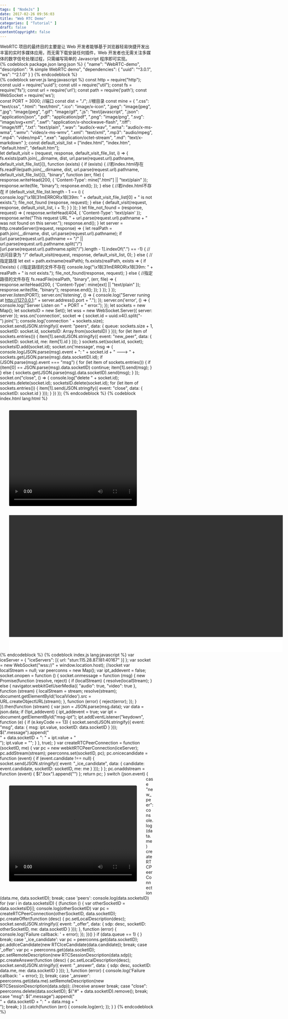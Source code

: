 ```yaml
---
tags: [ "NodeJs" ]
date: 2017-02-26 09:56:03
title: "Web RTC Demo"
categories: [ "Tutorial" ]
draft: false
contentCopyright: false
---
```


WebRTC 项目的最终目的主要是让 Web 开发者能够基于浏览器轻易快捷开发出丰富的实时多媒体应用，而无需下载安装任何插件，Web 开发者也无需关注多媒体的数字信号处理过程，只需编写简单的 Javascript 程序即可实现。

<!--more-->

{% codeblock package.json lang:json %}
{
  "name": "WebRTC-demo",
  "description": "A simple WebRTC demo",
  "dependencies": {
    "uuid": "^3.0.1",
    "ws": "^2.1.0"
  }
}
{% endcodeblock %}

{% codeblock server.js lang:javascript %}
const http = require("http");
const uuid = require("uuid");
const util = require("util");
const fs = require("fs");
const url = require('url');
const path = require('path');
const WebSocket = require('ws');

const PORT = 3000; //端口
const dist = "./"; //根目录
const mine = {
  ".css": "text/css",
  ".html": "text/html",
  ".ico": "image/x-icon",
  ".jpeg": "image/jpeg",
  ".jpg": "image/jpeg",
  ".gif": "image/gif",
  ".js": "text/javascript",
  ".json": "application/json",
  ".pdf": "application/pdf",
  ".png": "image/png",
  ".svg": "image/svg+xml",
  ".swf": "application/x-shockwave-flash",
  ".tiff": "image/tiff",
  ".txt": "text/plain",
  ".wav": "audio/x-wav",
  ".wma": "audio/x-ms-wma",
  ".wmv": "video/x-ms-wmv",
  ".xml": "text/xml",
  ".mp3": "audio/mpeg",
  ".mp4": "video/mp4",
  ".exe": "application/octet-stream",
  ".md": "text/x-markdown"
};
const default_visit_list = ["index.html", "index.htm", "default.html", "default.htm"];

let default_visit = (request, response, default_visit_file_list, i) => {
  fs.exists(path.join(__dirname, dist, url.parse(request.url).pathname, default_visit_file_list[i]), function (exists) {
    if (exists) { //若index.html存在
      fs.readFile(path.join(__dirname, dist, url.parse(request.url).pathname, default_visit_file_list[i]), "binary", function (err, file) {
        response.writeHead(200, {
          'Content-Type': mine[".html"] || "text/plain"
        });
        response.write(file, "binary");
        response.end();
      });
    } else { //若index.html不存在
      if (default_visit_file_list.length - 1 == i) {
        console.log("\x1B[31mERROR\x1B[39m: " + default_visit_file_list[0] + " is not exists.");
        file_not_found
          (response, request);
      } else {
        default_visit(request, response, default_visit_list, i + 1);
      }
    }
  });
}
let file_not_found = (response, request) => {
  response.writeHead(404, {
    'Content-Type': 'text/plain'
  });
  response.write("This request URL " + url.parse(request.url).pathname + " was not found on this server.");
  response.end();
}
let server = http.createServer((request, response) => {
  let realPath = path.join(__dirname, dist, url.parse(request.url).pathname);
  if (url.parse(request.url).pathname == "/" || url.parse(request.url).pathname.split("/")[url.parse(request.url).pathname.split("/").length - 1].indexOf(".") == -1) { //访问目录为 "/"
    default_visit(request, response, default_visit_list, 0);
  } else { //指定路径
    let ext = path.extname(realPath);
    fs.exists(realPath, exists => {
      if (!exists) { //指定路径的文件不存在
        console.log("\x1B[31mERROR\x1B[39m: " + realPath + " is not exists.");
        file_not_found(response, request);
      } else { //指定路径的文件存在
        fs.readFile(realPath, "binary", (err, file) => {
          response.writeHead(200, {
            'Content-Type': mine[ext] || "text/plain"
          });
          response.write(file, "binary");
          response.end();
        });
      }
    });
  }
});
server.listen(PORT);
server.on('listening', () => {
  console.log("Server runing at http://127.0.0.1:" + server.address().port + ".");
});
server.on('error', () => {
  console.log("Server Listen on " + PORT + " error.");
});
let sockets = new Map();
let socketsID = new Set();
let wss = new WebSocket.Server({ server: server });
wss.on('connection', socket => {
  socket.id = uuid.v4().split("-").join('');
  console.log('connection ' + sockets.size);
  socket.send(JSON.stringify({
    event: "peers",
    data: {
      queue: sockets.size + 1,
      socketID: socket.id,
      socketsID: Array.from(socketsID)
    }
  }));
  for (let item of sockets.entries()) {
    item[1].send(JSON.stringify({
      event: "new_peer",
      data: {
        socketID: socket.id,
        me: item[1].id
      }
    }));
  }
  sockets.set(socket.id, socket);
  socketsID.add(socket.id);
  socket.on('message', msg => {
    console.log(JSON.parse(msg).event + ": " + socket.id + " ---> " + sockets.get(JSON.parse(msg).data.socketID).id);
    if (JSON.parse(msg).event === "msg") {
      for (let item of sockets.entries()) {
        if (item[0] == JSON.parse(msg).data.socketID) continue;
        item[1].send(msg);
      }
    } else {
      sockets.get(JSON.parse(msg).data.socketID).send(msg);
    }
  });
  socket.on("close", () => {
    console.log("delete " + socket.id);
    sockets.delete(socket.id);
    socketsID.delete(socket.id);
    for (let item of sockets.entries()) {
      item[1].send(JSON.stringify({
        event: "close",
        data: {
          socketID: socket.id
        }
      }));
    }
  })
});
{% endcodeblock %}
{% codeblock index.html lang:html %}
<html>
<head>
  <meta charset="UTF-8">
  <style>
    html,
    body {
      margin: 0;
      padding: 0;
    }

    body {
      font-size: 62.5%;
      font-family: Consolas, "Microsoft Yahei";
      height: 100%;
      width: 100%;
      background: url(https://o3cpfaosb.qnssl.com/4874bd3e3bb8e89fd704771c77551f70.png) center center no-repeat;
      background-size: 100% 100%;
      background-attachment: fixed;
    }

    .login {
      display: block;
      font-family: inherit;
      left: 50%;
      top: 50%;
      line-height: 1;
      width: 400px;
      height: 40px;
      position: absolute;
      margin-left: -200px;
      margin-top: -20px;
      box-sizing: border-box;
      border: 1px solid #333;
      font-size: 2rem;
      padding: 3px;
      border-radius: 5px;
    }

    .login:focus,
    .login:active {
      border: 1px solid #333;
    }

    .body {
      width: 960px;
      margin: 0 auto;
    }

    .box {
      width: 100%;
    }

    video {
      float: left;
      width: 420px;
      height: 315px;
      margin: 30px;
      background-color: #333;
      border-radius: 4px;
      width: 420px;
      height: 315px;
      border-radius: 4px;
    }

    .message {
      background-color: #333;
      height: 400px;
      width: 900px;
      margin: 0 auto;
      padding: 3px 10px;
      line-height: 1.2;
      overflow-y: auto;
      overflow-x: visible;
      box-sizing: border-box;
    }

     ::-webkit-scrollbar {
      width: 5px;
      background-color: transparent;
    }

     ::-webkit-scrollbar-track {
      -webkit-box-shadow: inset 0 0 6px rgba(0, 0, 0, .3);
      border-radius: 10px;
      background-color: #777;
    }

     ::-webkit-scrollbar-thumb {
      height: 20px;
      border-radius: 10px;
      -webkit-box-shadow: inset 0 0 6px rgba(0, 0, 0, .3);
      background-color: #555;
    }

    p {
      margin: 0;
    }

    p .name {
      font-size: 2rem;
    }

    p .name.me {
      color: #12BCD4;
    }

    p .name.other {
      color: #F34E4E;
    }

    p .msg {
      font-size: 1.8rem;
      color: #A9A7A7;
      word-wrap: break-word;
    }

    #msg-ipt {
      display: block;
      margin-left: 30px;
      margin-right: 30px;
      width: 900px;
      box-sizing: border-box;
      height: 40px;
      line-height: 40px;
      font-size: 2rem;
      margin-top: 10px;
      border-radius: 5px;
      border: 0;
      padding: 3px;
    }

    #msg-ipt:active {
      outline: none;
      border: 0;
    }

    .clearfix:after {
      content: ".";
      display: block;
      height: 0;
      clear: both;
      visibility: hidden
    }

    .clearfix {
      *+height: 1%;
    }
  </style>
</head>
<body>
  <div class="body">
    <div class="box clearfix">
      <video id="localVideo" autoplay></video>
    </div>
    <div class="message"></div>
    <input type="text" id="msg-ipt">
  </div>
  <script src="https://cdn.bootcss.com/jquery/2.2.1/jquery.min.js"></script>
  <script src='index.js'></script>
</body>
</html>
{% endcodeblock %}
{% codeblock index.js lang:javascript %}
var iceServer = {
  "iceServers": [{
    url: "stun:115.28.87.181:40167"
  }]
};
var socket = new WebSocket("wss://" + window.location.host); //socket
var localStream = null;
var peerconns = new Map();
var ipt_addevent = false;
socket.onopen = function () {
  socket.onmessage = function (msg) {
    new Promise(function (resolve, reject) {
      if (localStream) {
        resolve(localStream);
      } else {
        navigator.webkitGetUserMedia({
          "audio": true,
          "video": true
        }, function (stream) {
          localStream = stream;
          resolve(stream);
          document.getElementById('localVideo').src = URL.createObjectURL(stream);
        }, function (error) {
          reject(error);
        });
      }
    }).then(function (stream) {
      var json = JSON.parse(msg.data);
      var data = json.data;
      if (!ipt_addevent) {
        ipt_addevent = true;
        var ipt = document.getElementById("msg-ipt");
        ipt.addEventListener("keydown", function (e) {
          if (e.keyCode == 13) {
            socket.send(JSON.stringify({
              event: "msg",
              data: {
                msg: ipt.value,
                socketID: data.socketID
              }
            }));
            $(".message").append("<p><span class=\"name me\">" + data.socketID + ": </span><span class=\"msg\">" + ipt.value + "</span></p>");
            ipt.value = "";
          }
        }, true);
      }
      var createRTCPeerConnection = function (socketID, me) {
        var pc = new webkitRTCPeerConnection(iceServer);
        pc.addStream(stream);
        peerconns.set(socketID, pc);
        pc.onicecandidate = function (event) {
          if (event.candidate !== null) {
            socket.send(JSON.stringify({
              event: "_ice_candidate",
              data: {
                candidate: event.candidate,
                socketID: socketID,
                me: me
              }
            }));
          }
        };
        pc.onaddstream = function (event) {
          $(".box").append("<video id=\"" + socketID + "\" autoplay src='" + URL.createObjectURL(event.stream) + "'></video>")
        };
        return pc;
      }
      switch (json.event) {
      case "new_peer":
        console.log(data.me)
        createRTCPeerConnection(data.me, data.socketID);
        break;
      case 'peers':
        console.log(data.socketsID)
        for (var i in data.socketsID) {
          (function () {
            var otherSocketID = data.socketsID[i];
            console.log(otherSocketID)
            var pc = createRTCPeerConnection(otherSocketID, data.socketID);
            pc.createOffer(function (desc) {
              pc.setLocalDescription(desc);
              socket.send(JSON.stringify({
                event: "_offer",
                data: {
                  sdp: desc,
                  socketID: otherSocketID,
                  me: data.socketID
                }
              }));
            }, function (error) {
              console.log('Failure callback: ' + error);
            });
          })()
        }
        if (data.queue == 1) {
        }
        break;
      case '_ice_candidate':
        var pc = peerconns.get(data.socketID);
        pc.addIceCandidate(new RTCIceCandidate(data.candidate));
        break;
      case '_offer':
        var pc = peerconns.get(data.socketID);
        pc.setRemoteDescription(new RTCSessionDescription(data.sdp));
        pc.createAnswer(function (desc) {
          pc.setLocalDescription(desc);
          socket.send(JSON.stringify({
            event: "_answer",
            data: {
              sdp: desc,
              socketID: data.me,
              me: data.socketID
            }
          }));
        }, function (error) {
          console.log('Failure callback: ' + error);
        });
        break;
      case '_answer':
        peerconns.get(data.me).setRemoteDescription(new RTCSessionDescription(data.sdp)); //receive answer
        break;
      case "close":
        peerconns.delete(data.socketID);
        $("#" + data.socketID).remove();
        break;
      case "msg":
        $(".message").append("<p><span class=\"name other\">" + data.socketID + ": </span><span class=\"msg\">" + data.msg + "</span></p>");
        break;
      }
    }).catch(function (err) {
      console.log(err);
    });
  }
}
{% endcodeblock %}
